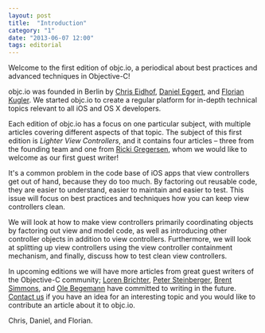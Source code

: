 ```yaml
---
layout: post
title:  "Introduction"
category: "1"
date: "2013-06-07 12:00"
tags: editorial
---
```


Welcome to the first edition of objc.io, a periodical about best practices and advanced techniques in Objective-C!

objc.io was founded in Berlin by [Chris Eidhof](https://twitter.com/chriseidhof), [Daniel Eggert](https://twitter.com/danielboedewadt), and [Florian Kugler](https://twitter.com/floriankugler). We started objc.io to create a regular platform for in-depth technical topics relevant to all iOS and OS X developers.

Each edition of objc.io has a focus on one particular subject, with multiple articles covering different aspects of that topic. The subject of this first edition is *Lighter View Controllers*, and it contains four articles – three from the founding team and one from [Ricki Gregersen](https://twitter.com/rickigregersen), whom we would like to welcome as our first guest writer! 

It's a common problem in the code base of iOS apps that view controllers get out of hand, because they do too much. By factoring out reusable code, they are easier to understand, easier to maintain and easier to test. This issue will focus on best practices and techniques how you can keep view controllers clean.

We will look at how to make view controllers primarily coordinating objects by factoring out view and model code, as well as introducing other controller objects in addition to view controllers. Furthermore, we will look at splitting up view controllers using the view controller containment mechanism, and finally, discuss how to test clean view controllers.

In upcoming editions we will have more articles from great guest writers of the Objective-C community; [Loren Brichter](https://twitter.com/lorenb), [Peter Steinberger](https://twitter.com/steipete), [Brent Simmons](https://twitter.com/brentsimmons), and [Ole Begemann](https://twitter.com/olebegemann) have committed to writing in the future. [Contact us](mailto:mail@objc.io) if you have an idea for an interesting topic and you would like to contribute an article about it to objc.io.

Chris, Daniel, and Florian.
